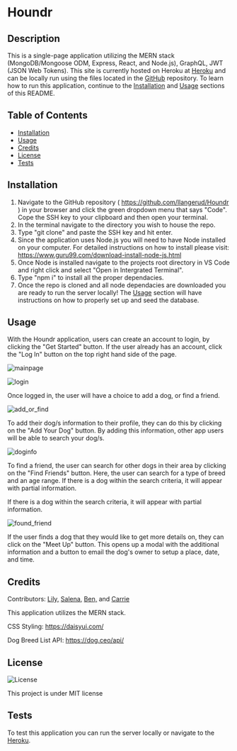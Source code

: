 # Houndr

## Description
This is a single-page application utilizing the MERN stack (MongoDB/Mongoose ODM, Express, React, and Node.js), GraphQL, JWT (JSON Web Tokens). This site is currently hosted on Heroku at [Heroku](https://houndr.herokuapp.com/) and can be locally run using the files located in the [GitHub](https://github.com/llangerud/Houndr) repository. To learn how to run this application, continue to the [Installation](#installation) and [Usage](#usage) sections of this README. 

## Table of Contents

- [Installation](#installation)
- [Usage](#usage)
- [Credits](#credits)
- [License](#license)
- [Tests](#tests)

## Installation
1. Navigate to the GitHub repository ( https://github.com/llangerud/Houndr ) in your browser and click the green dropdown menu that says "Code". Cope the SSH key to your clipboard and then open your terminal.
2. In the terminal navigate to the directory you wish to house the repo.
3. Type "git clone" and paste the SSH key and hit enter.
4. Since the application uses Node.js you will need to have Node installed on your computer. For detailed instructions on how to install please visit: https://www.guru99.com/download-install-node-js.html
5. Once Node is installed navigate to the projects root directory in VS Code and right click and select "Open in Intergrated Terminal".
6. Type "npm i" to install all the proper dependacies.
7. Once the repo is cloned and all node dependacies are downloaded you are ready to run the server locally! The [Usage](#usage) section will have instructions on how to properly set up and seed the database.


## Usage
With the Houndr application, users can create an account to login, by clicking the "Get Started" button. If the user already has an account, click the "Log In" button on the top right hand side of the page. 

![mainpage](https://user-images.githubusercontent.com/112982735/232259440-9e9af03e-6ddb-4314-b1fd-f301103f4f91.jpg)


![login](https://user-images.githubusercontent.com/112982735/232259443-3fae5e97-f948-4cf8-947a-d77da954471b.jpg)

Once logged in, the user will have a choice to add a dog, or find a friend.

![add_or_find](https://user-images.githubusercontent.com/114967552/231615817-1ba012b8-89d2-433c-82b0-1cb59fc407e5.JPG)

To add their dog/s information to their profile, they can do this by clicking on the "Add Your Dog" button. By adding this information, other app users will be able to search your dog/s. 

![doginfo](https://user-images.githubusercontent.com/112982735/232259442-f738f94f-bc61-4287-8d78-5ac005faf708.jpg)

To find a friend, the user can search for other dogs in their area by clicking on the "Find Friends" button. Here, the user can search for a type of breed and an age range. If there is a dog within the search criteria, it will appear with partial information. 

If there is a dog within the search criteria, it will appear with partial information. 

![found_friend](https://user-images.githubusercontent.com/114967552/231615811-e25822b6-f9e8-45ad-8871-5b2d69db496b.JPG)

If the user finds a dog that they would like to get more details on, they can click on the "Meet Up" button. This opens up a modal with the additional information and a button to email the dog's owner to setup a place, date, and time. 


## Credits
Contributors:
[Lily,](https://github.com/llangerud)
[Salena,](https://github.com/salenaoneill)
[Ben,](https://github.com/Benmarz10)
and
[Carrie](https://github.com/CarrieLJ)

This application utilizes the MERN stack. 

CSS Styling: https://daisyui.com/

Dog Breed List API: https://dog.ceo/api/

## License
![License](https://img.shields.io/badge/License-MIT-yellow.svg)

This project is under MIT license

## Tests
To test this application you can run the server locally or navigate to the [Heroku](https://houndr.herokuapp.com/).

